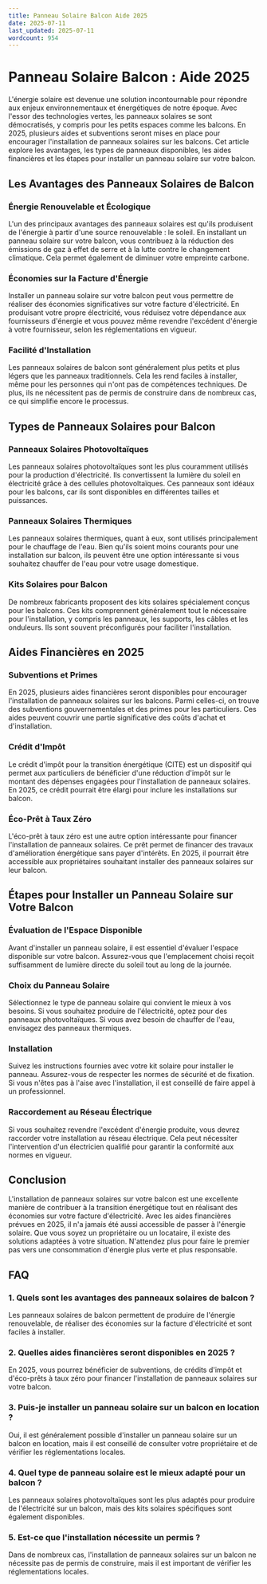 ```yaml
---
title: Panneau Solaire Balcon Aide 2025
date: 2025-07-11
last_updated: 2025-07-11
wordcount: 954
---
```


# Panneau Solaire Balcon : Aide 2025

L'énergie solaire est devenue une solution incontournable pour répondre aux enjeux environnementaux et énergétiques de notre époque. Avec l'essor des technologies vertes, les panneaux solaires se sont démocratisés, y compris pour les petits espaces comme les balcons. En 2025, plusieurs aides et subventions seront mises en place pour encourager l'installation de panneaux solaires sur les balcons. Cet article explore les avantages, les types de panneaux disponibles, les aides financières et les étapes pour installer un panneau solaire sur votre balcon.

## Les Avantages des Panneaux Solaires de Balcon

### Énergie Renouvelable et Écologique

L'un des principaux avantages des panneaux solaires est qu'ils produisent de l'énergie à partir d'une source renouvelable : le soleil. En installant un panneau solaire sur votre balcon, vous contribuez à la réduction des émissions de gaz à effet de serre et à la lutte contre le changement climatique. Cela permet également de diminuer votre empreinte carbone.

### Économies sur la Facture d'Énergie

Installer un panneau solaire sur votre balcon peut vous permettre de réaliser des économies significatives sur votre facture d'électricité. En produisant votre propre électricité, vous réduisez votre dépendance aux fournisseurs d'énergie et vous pouvez même revendre l'excédent d'énergie à votre fournisseur, selon les réglementations en vigueur.

### Facilité d'Installation

Les panneaux solaires de balcon sont généralement plus petits et plus légers que les panneaux traditionnels. Cela les rend faciles à installer, même pour les personnes qui n'ont pas de compétences techniques. De plus, ils ne nécessitent pas de permis de construire dans de nombreux cas, ce qui simplifie encore le processus.

## Types de Panneaux Solaires pour Balcon

### Panneaux Solaires Photovoltaïques

Les panneaux solaires photovoltaïques sont les plus couramment utilisés pour la production d'électricité. Ils convertissent la lumière du soleil en électricité grâce à des cellules photovoltaïques. Ces panneaux sont idéaux pour les balcons, car ils sont disponibles en différentes tailles et puissances.

### Panneaux Solaires Thermiques

Les panneaux solaires thermiques, quant à eux, sont utilisés principalement pour le chauffage de l'eau. Bien qu'ils soient moins courants pour une installation sur balcon, ils peuvent être une option intéressante si vous souhaitez chauffer de l'eau pour votre usage domestique.

### Kits Solaires pour Balcon

De nombreux fabricants proposent des kits solaires spécialement conçus pour les balcons. Ces kits comprennent généralement tout le nécessaire pour l'installation, y compris les panneaux, les supports, les câbles et les onduleurs. Ils sont souvent préconfigurés pour faciliter l'installation.

## Aides Financières en 2025

### Subventions et Primes

En 2025, plusieurs aides financières seront disponibles pour encourager l'installation de panneaux solaires sur les balcons. Parmi celles-ci, on trouve des subventions gouvernementales et des primes pour les particuliers. Ces aides peuvent couvrir une partie significative des coûts d'achat et d'installation.

### Crédit d'Impôt

Le crédit d'impôt pour la transition énergétique (CITE) est un dispositif qui permet aux particuliers de bénéficier d'une réduction d'impôt sur le montant des dépenses engagées pour l'installation de panneaux solaires. En 2025, ce crédit pourrait être élargi pour inclure les installations sur balcon.

### Éco-Prêt à Taux Zéro

L'éco-prêt à taux zéro est une autre option intéressante pour financer l'installation de panneaux solaires. Ce prêt permet de financer des travaux d'amélioration énergétique sans payer d'intérêts. En 2025, il pourrait être accessible aux propriétaires souhaitant installer des panneaux solaires sur leur balcon.

## Étapes pour Installer un Panneau Solaire sur Votre Balcon

### Évaluation de l'Espace Disponible

Avant d'installer un panneau solaire, il est essentiel d'évaluer l'espace disponible sur votre balcon. Assurez-vous que l'emplacement choisi reçoit suffisamment de lumière directe du soleil tout au long de la journée.

### Choix du Panneau Solaire

Sélectionnez le type de panneau solaire qui convient le mieux à vos besoins. Si vous souhaitez produire de l'électricité, optez pour des panneaux photovoltaïques. Si vous avez besoin de chauffer de l'eau, envisagez des panneaux thermiques.

### Installation

Suivez les instructions fournies avec votre kit solaire pour installer le panneau. Assurez-vous de respecter les normes de sécurité et de fixation. Si vous n'êtes pas à l'aise avec l'installation, il est conseillé de faire appel à un professionnel.

### Raccordement au Réseau Électrique

Si vous souhaitez revendre l'excédent d'énergie produite, vous devrez raccorder votre installation au réseau électrique. Cela peut nécessiter l'intervention d'un électricien qualifié pour garantir la conformité aux normes en vigueur.

## Conclusion

L'installation de panneaux solaires sur votre balcon est une excellente manière de contribuer à la transition énergétique tout en réalisant des économies sur votre facture d'électricité. Avec les aides financières prévues en 2025, il n'a jamais été aussi accessible de passer à l'énergie solaire. Que vous soyez un propriétaire ou un locataire, il existe des solutions adaptées à votre situation. N'attendez plus pour faire le premier pas vers une consommation d'énergie plus verte et plus responsable.

## FAQ

### 1. Quels sont les avantages des panneaux solaires de balcon ?

Les panneaux solaires de balcon permettent de produire de l'énergie renouvelable, de réaliser des économies sur la facture d'électricité et sont faciles à installer.

### 2. Quelles aides financières seront disponibles en 2025 ?

En 2025, vous pourrez bénéficier de subventions, de crédits d'impôt et d'éco-prêts à taux zéro pour financer l'installation de panneaux solaires sur votre balcon.

### 3. Puis-je installer un panneau solaire sur un balcon en location ?

Oui, il est généralement possible d'installer un panneau solaire sur un balcon en location, mais il est conseillé de consulter votre propriétaire et de vérifier les réglementations locales.

### 4. Quel type de panneau solaire est le mieux adapté pour un balcon ?

Les panneaux solaires photovoltaïques sont les plus adaptés pour produire de l'électricité sur un balcon, mais des kits solaires spécifiques sont également disponibles.

### 5. Est-ce que l'installation nécessite un permis ?

Dans de nombreux cas, l'installation de panneaux solaires sur un balcon ne nécessite pas de permis de construire, mais il est important de vérifier les réglementations locales.